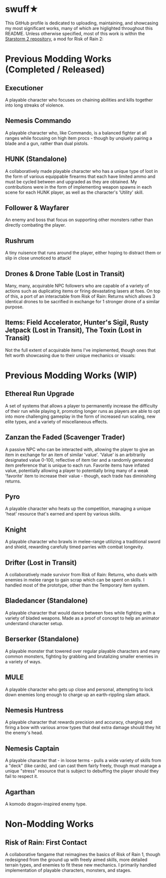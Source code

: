 # swuff★

This GitHub profile is dedicated to uploading, maintaining, and showcasing my most significant works, many of which are higlighted throughout this README. Unless otherwise specified, most of this work is within the [Starstorm 2 repository](https://github.com/TeamMoonstorm/Starstorm2), a mod for Risk of Rain 2:

# Previous Modding Works (Completed / Released)

## Executioner
A playable character who focuses on chaining abilities and kills together into long streaks of violence.

## Nemesis Commando
A playable character who, like Commando, is a balanced fighter at all ranges while focusing on high item procs - though by unqiuely pairing a blade and a gun, rather than dual pistols.

## HUNK (Standalone)
A collaboratively made playable character who has a unique type of loot in the form of various equippable firearms that each have limited ammo and must be cycled between and upgraded as they are obtained. My contributions were in the form of implementing weapon spawns in each scene for each HUNK player, as well as the character's 'Utility' skill.

## Follower & Wayfarer
An enemy and boss that focus on supporting other monsters rather than directly combating the player.

## Rushrum
A tiny nuisence that runs around the player, either hoping to distract them or slip in close unnoticed to attack!

## Drones & Drone Table (Lost in Transit)
Many, many, acquirable NPC followers who are capable of a variety of actions such as duplicating items or firing devastating lasers at foes. On top of this, a port of an interactable from Risk of Rain: Returns which allows 3 identical drones to be sacrified in exchange for 1 stronger drone of a similar purpose.

## Items: Field Accelerator, Hunter's Sigil, Rusty Jetpack (Lost in Transit), The Toxin (Lost in Transit)
Not the full extent of acquirable items I've implemented, though ones that felt worth showcasing due to their unique mechanics or visuals:

# Previous Modding Works (WIP)

## Ethereal Run Upgrade
A set of systems that allows a player to permanently increase the difficulty of their run while playing it, promoting longer runs as players are able to opt into more challenging gameplay in the form of increased run scaling, new elite types, and a variety of miscellaneous effects.

## Zanzan the Faded (Scavenger Trader)
A passive NPC who can be interacted with, allowing the player to give an item in exchange for an item of similar 'value'. 'Value' is an arbitrarily designated value 0-100, reflective of item tier and a randomly generated item preference that is unique to each run. Favorite items have inflated value, potentially allowing a player to potentially bring many of a weak 'favorite' item to increase their value - though, each trade has diminishing returns.

## Pyro
A playable character who heats up the competition, managing a unique 'heat' resource that's earned and spent by various skills.

## Knight
A playable character who brawls in melee-range utilizing a traditional sword and shield, rewarding carefully timed parries with combat longevity.

## Drifter (Lost in Transit)
A collaboratively made survivor from Risk of Rain: Returns, who duels with enemies in melee range to gain scrap which can be spent on skills. I handled most of the prototype, other than the Temporary Item system.

## Bladedancer (Standalone)
A playable character that would dance between foes while fighting with a variety of bladed weapons. Made as a proof of concept to help an animator understand character setup.

## Berserker (Standalone)
A playable monster that towered over regular playable characters and many common monsters, fighting by grabbing and brutalizing smaller enemies in a variety of ways.

## MULE
A playable character who gets up close and personal, attempting to lock down enemies long enough to charge up an earth-rippling slam attack.

## Nemesis Huntress
A playable character that rewards precision and accuracy, charging and firing a bow with various arrow types that deal extra damage should they hit the enemy's head.

## Nemesis Captain
A playable character that - in loose terms - pulls a wide variety of skills from a "deck" (like cards), and can cast them fairly freely, though must manage a unique "stress" resource that is subject to debuffing the player should they fail to respect it.

## Agarthan
A komodo dragon-inspired enemy type.

# Non-Modding Works

## Risk of Rain: First Contact
A collaborative fangame that reimagines the basics of Risk of Rain 1, though redesigned from the ground up with freely aimed skills, more detailed terrain types, and enemies to fit these new mechanics. I primarily handled implementation of playable characters, monsters, and stages.

<!--
**swuff-star/swuff-star** is a ✨ _special_ ✨ repository because its `README.md` (this file) appears on your GitHub profile.

Here are some ideas to get you started:

- 🔭 I’m currently working on ...
- 🌱 I’m currently learning ...
- 👯 I’m looking to collaborate on ...
- 🤔 I’m looking for help with ...
- 💬 Ask me about ...
- 📫 How to reach me: ...
- 😄 Pronouns: ...
- ⚡ Fun fact: ...
-->
